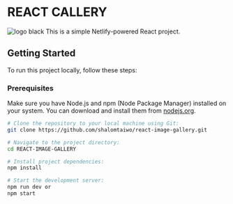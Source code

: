 # REACT CALLERY
<!-- PROJECT LOGO -->
![logo black](./Assest/logo-black.png)
This is a simple Netlify-powered React project.

## Getting Started

To run this project locally, follow these steps:

### Prerequisites

Make sure you have Node.js and npm (Node Package Manager) installed on your system. You can download and install them from [nodejs.org](https://nodejs.org/).

```bash
# Clone the repository to your local machine using Git:
git clone https://github.com/shalomtaiwo/react-image-gallery.git

# Navigate to the project directory:
cd REACT-IMAGE-GALLERY

# Install project dependencies:
npm install

# Start the development server:
npm run dev or
npm start
```
